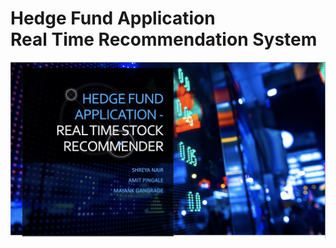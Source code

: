 # Hedge Fund Application <br> Real Time Recommendation System

![alt text](https://github.com/amitpingale92/Big-Data-Scala-Final-Project/blob/master/Images/logo.png "Logo Title")